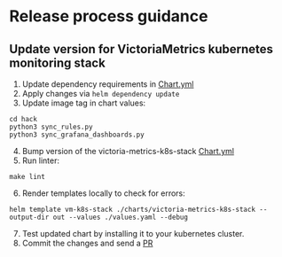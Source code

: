 # Release process guidance 

## Update version for VictoriaMetrics kubernetes monitoring stack

1. Update dependency requirements in [Chart.yml](https://github.com/VictoriaMetrics/helm-charts/blob/master/charts/victoria-metrics-k8s-stack/Chart.yaml)
2. Apply changes via `helm dependency update`
3. Update image tag in chart values:

<div class="with-copy" markdown="1">

```console
cd hack
python3 sync_rules.py
python3 sync_grafana_dashboards.py
```
</div>

4. Bump version of the victoria-metrics-k8s-stack [Chart.yml](https://github.com/VictoriaMetrics/helm-charts/blob/master/charts/victoria-metrics-k8s-stack/Chart.yaml)
5. Run linter:

<div class="with-copy" markdown="1">

```console
make lint
```

</div>

6. Render templates locally to check for errors: 

<div class="with-copy" markdown="1">

```console
helm template vm-k8s-stack ./charts/victoria-metrics-k8s-stack --output-dir out --values ./values.yaml --debug
```

</div>

7. Test updated chart by installing it to your kubernetes cluster.
8. Commit the changes and send a [PR](https://github.com/VictoriaMetrics/helm-charts/pulls)